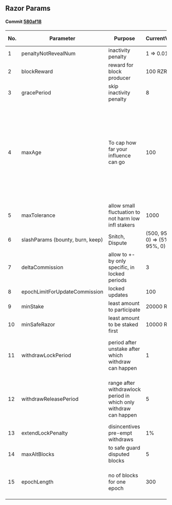 ## Razor Params

#### Commit [580af18](https://github.com/razor-network/contracts/tree/580af180bf20d6ca3ab487428725f15adaf9afae)

|No.| Parameter  |Purpose | CurrentValue |  Is it okay ? | Resolution
|---|---|---|---|---|---|
|1|penaltyNotRevealNum  | inactivity penalty | 1 => 0.01 % | too low ? |  |
|2|blockReward  | reward for block producer | 100 RZR |  |  |
|3|gracePeriod  | skip inactivity penalty | 8 |  |  |
|4|maxAge  | To cap how far your influence can go | 100 | 100 epochs takes if we consider 300 as epoch length and 2 sec blocks, only 41 hours to reach max |  | |
|5| maxTolerance  | allow small fluctuation to not harm low infl stakers  | 1000 |  1000 => 10 % to high ? | |
|6|slashParams (bounty, burn, keep)  |  Snitch, Dispute | (500, 9500, 0) => (5%, 95%, 0) | |  |
|7|deltaCommission  | allow to +- by only specific, in locked periods | 3 |  |  |
|8|epochLimitForUpdateCommission  | locked updates | 100 |  |  |
|9|minStake  | least amount to participate | 20000 RZR |  |  | |
|10|minSafeRazor  | least amount to be staked first   | 10000 RZR |  | |
|11|withdrawLockPeriod  | period after unstake after which withdraw can happen   | 1 | to low, allows switch to winning staker ? | |
|12|withdrawReleasePeriod  | range after withdrawlock period in which only withdraw can happen   | 5 |  via 300 as length and 2 sec blocks, 50 mins| |
|13|extendLockPenalty  | disincentives pre-empt withdraws  | 1% |  | |
|14|maxAltBlocks  | to safe guard disputed blocks   | 5 |  | |
|15|epochLength  | no of blocks for one epoch   | 300 | should be adjusted per chain  | |